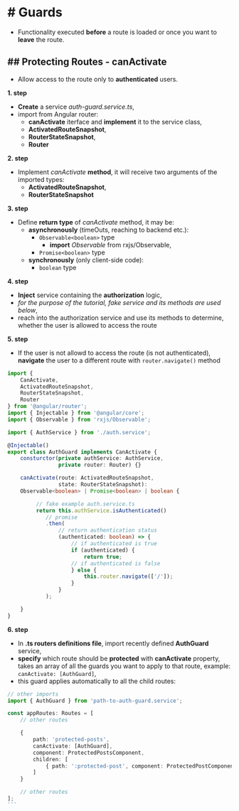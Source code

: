 # # Guards
- Functionality executed **before** a route is loaded or once you want to **leave** the route.

## ## Protecting Routes - canActivate
- Allow access to the route only to **authenticated** users.

**1. step**
- **Create** a service _auth-guard.service.ts_,
- import from Angular router: 
  - **canActivate** iterface and **implement** it to the service class,
  - **ActivatedRouteSnapshot**, 
  - **RouterStateSnapshot**,
  - **Router**

**2. step**
- Implement _canActivate_ **method**, it will receive two arguments of the imported types:
  - **ActivatedRouteSnapshot**,
  - **RouterStateSnapshot**

**3. step**
- Define **return type** of _canActivate_ method, it may be: 
  - **asynchronously** (timeOuts, reaching to backend etc.):
    - `Observable<boolean>` type
        - **import** _Observable_ from rxjs/Observable,
    - `Promise<boolean>` type
  - **synchronously** (only client-side code):
    - `boolean` type

**4. step**
- **Inject** service containing the **authorization** logic,
- _for the purpose of the tutorial, fake service and its methods are used below_,
- reach into the authorization service and use its methods to determine, whether the user is allowed to access the route

**5. step**
- If the user is not allowd to access the route (is not authenticated), **navigate** the user to a different route with `router.navigate()` method

```typescript
import { 
    CanActivate,
    ActivatedRouteSnapshot,
    RouterStateSnapshot,
    Router
} from '@angular/router';
import { Injectable } from '@angular/core';
import { Observable } from 'rxjs/Observable';

import { AuthService } from './auth.service';

@Injectable()
export class AuthGuard implements CanActivate {
    consturctor(private authService: AuthService,
                private router: Router) {}

    canActivate(route: ActivatedRouteSnapshot,
                state: RouterStateSnapshot): 
    Observable<boolean> | Promise<boolean> | boolean {

         // fake example auth.service.ts
         return this.authService.isAuthenticated()
            // promise
            .then(
                // return authentication status
                (authenticated: boolean) => {
                    // if authenticated is true
                    if (authenticated) {
                        return true;
                    // if authenticated is false
                    } else {
                        this.router.navigate(['/']);
                    }
                }
            );

    }
}
```

**6. step**
- In **.ts routers definitions file**, import recently defined **AuthGuard** service,
- **specify** which route should be **protected** with **canActivate** property, takes an array of all the guards you want to apply to that route, example: `canActivate: [AuthGuard]`,
- this guard applies automatically to all the child routes: 

````typescript
// other imports
import { AuthGuard } from 'path-to-auth-guard.service';

const appRoutes: Routes = [
    // other routes

    { 
        path: 'protected-posts', 
        canActivate: [AuthGuard], 
        component: ProtectedPostsComponent, 
        children: [
            { path: ':protected-post', component: ProtectedPostComponent }
        ] 
    }

    // other routes
];
```